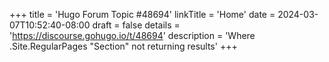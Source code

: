 +++
title = 'Hugo Forum Topic #48694'
linkTitle = 'Home'
date = 2024-03-07T10:52:40-08:00
draft = false
details = 'https://discourse.gohugo.io/t/48694'
description = 'Where .Site.RegularPages "Section" not returning results'
+++
